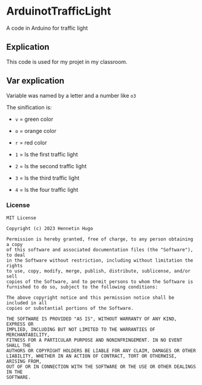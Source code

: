 # ArduinotTrafficLight
A code in Arduino for traffic light

## Explication
This code is used for my projet in my classroom.

## Var explication
Variable was named by a letter and a number like ``o3``

The sinification is:
- ``v`` = green color
- ``o`` = orange color
- ``r`` = red color

- ``1`` = Is the first traffic light
- ``2`` = Is the second traffic light
- ``3`` = Is the third traffic light
- ``4`` = Is the four traffic light

### License
```
MIT License

Copyright (c) 2023 Hennetin Hugo

Permission is hereby granted, free of charge, to any person obtaining a copy
of this software and associated documentation files (the "Software"), to deal
in the Software without restriction, including without limitation the rights
to use, copy, modify, merge, publish, distribute, sublicense, and/or sell
copies of the Software, and to permit persons to whom the Software is
furnished to do so, subject to the following conditions:

The above copyright notice and this permission notice shall be included in all
copies or substantial portions of the Software.

THE SOFTWARE IS PROVIDED "AS IS", WITHOUT WARRANTY OF ANY KIND, EXPRESS OR
IMPLIED, INCLUDING BUT NOT LIMITED TO THE WARRANTIES OF MERCHANTABILITY,
FITNESS FOR A PARTICULAR PURPOSE AND NONINFRINGEMENT. IN NO EVENT SHALL THE
AUTHORS OR COPYRIGHT HOLDERS BE LIABLE FOR ANY CLAIM, DAMAGES OR OTHER
LIABILITY, WHETHER IN AN ACTION OF CONTRACT, TORT OR OTHERWISE, ARISING FROM,
OUT OF OR IN CONNECTION WITH THE SOFTWARE OR THE USE OR OTHER DEALINGS IN THE
SOFTWARE.

```